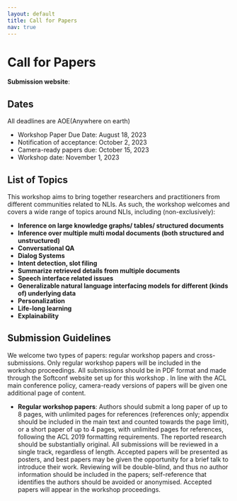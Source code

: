 ```yaml
---
layout: default
title: Call for Papers
nav: true
---
```


# Call for Papers

**Submission website**: 


## Dates

All deadlines are AOE(Anywhere on earth)

+ Workshop Paper Due Date: August 18, 2023
+ Notification of acceptance: October 2, 2023
+ Camera-ready papers due: October 15, 2023
+ Workshop date: November 1, 2023



## List of Topics 
This workshop aims to bring together researchers and practitioners from different communities related to NLIs. As such, the workshop welcomes and covers a wide range of topics around NLIs, including (non-exclusively):
  
+ **Inference on large knowledge graphs/ tables/ structured documents**
+ **Inference over multiple multi modal documents (both structured and unstructured)**
+ **Conversational QA**
+ **Dialog Systems**
+ **Intent detection, slot filing**
+ **Summarize retrieved details from multiple documents**
+ **Speech interface related issues**
+ **Generalizable natural language interfacing models for different (kinds of) underlying data**
+ **Personalization**
+ **Life-long learning**
+ **Explainability**

## Submission Guidelines

We welcome two types of papers: regular workshop papers and cross-submissions. Only regular workshop papers will be included in the workshop proceedings. All submissions should be in PDF format and made through the Softconf website set up for this workshop . In line with the ACL main conference policy, camera-ready versions of papers will be given one additional page of content.

+ **Regular workshop papers**: Authors should submit a long paper of up to 8 pages, with unlimited pages for references (references only; appendix should be included in the main text and counted towards the page limit), or a short paper of up to 4 pages, with unlimited pages for references, following the ACL 2019 formatting requirements. The reported research should be substantially original. All submissions will be reviewed in a single track, regardless of length. Accepted papers will be presented as posters, and best papers may be given the opportunity for a brief talk to introduce their work. Reviewing will be double-blind, and thus no author information should be included in the papers; self-reference that identifies the authors should be avoided or anonymised. Accepted papers will appear in the workshop proceedings.
